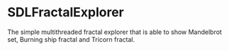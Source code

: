 # SDLFractalExplorer
The simple multithreaded fractal explorer that is able to show Mandelbrot set, Burning ship fractal and Tricorn fractal.
